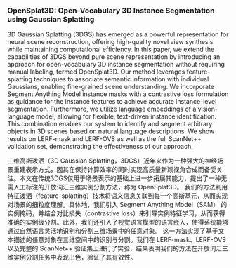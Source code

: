 ### OpenSplat3D: Open-Vocabulary 3D Instance Segmentation using Gaussian Splatting

3D Gaussian Splatting (3DGS) has emerged as a powerful representation for neural scene reconstruction, offering high-quality novel view synthesis while maintaining computational efficiency. In this paper, we extend the capabilities of 3DGS beyond pure scene representation by introducing an approach for open-vocabulary 3D instance segmentation without requiring manual labeling, termed OpenSplat3D. Our method leverages feature-splatting techniques to associate semantic information with individual Gaussians, enabling fine-grained scene understanding. We incorporate Segment Anything Model instance masks with a contrastive loss formulation as guidance for the instance features to achieve accurate instance-level segmentation. Furthermore, we utilize language embeddings of a vision-language model, allowing for flexible, text-driven instance identification. This combination enables our system to identify and segment arbitrary objects in 3D scenes based on natural language descriptions. We show results on LERF-mask and LERF-OVS as well as the full ScanNet++ validation set, demonstrating the effectiveness of our approach.

三维高斯泼洒（3D Gaussian Splatting，3DGS）近年来作为一种强大的神经场景重建表示方式，因其在保持计算效率的同时实现高质量新颖视角合成而备受关注。本文在传统3DGS仅用于场景表示的基础上进一步拓展其能力，提出了一种无需人工标注的开放词汇三维实例分割方法，称为 OpenSplat3D。
我们的方法利用特征泼洒（feature-splatting）技术将语义信息关联到每一个高斯基元，从而实现对场景的细粒度理解。具体地，我们引入 Segment Anything Model（SAM） 的实例掩码，并结合对比损失（contrastive loss）来引导实例特征学习，从而获得准确的实例级分割。此外，我们还引入了视觉语言模型的语言嵌入，使得系统能够通过自然语言灵活地识别和分割三维场景中的任意对象。
这一方法实现了基于文本描述的任意对象在三维空间中的识别与分割。我们在 LERF-mask、LERF-OVS 以及完整的 ScanNet++ 验证集上进行了实验，结果表明我们的方法在开放词汇三维实例分割任务中表现出色，验证了其有效性。
